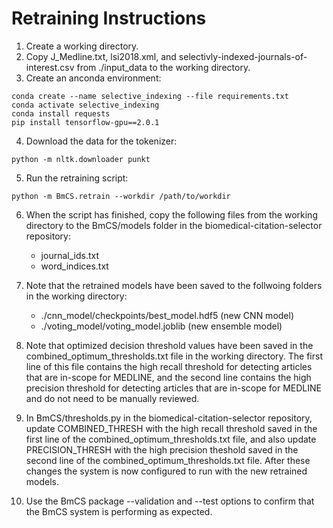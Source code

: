 # Retraining Instructions

1) Create a working directory.
2) Copy J_Medline.txt, lsi2018.xml, and selectivly-indexed-journals-of-interest.csv from ./input_data to the working directory.
3) Create an anconda environment:

```
conda create --name selective_indexing --file requirements.txt
conda activate selective_indexing
conda install requests
pip install tensorflow-gpu==2.0.1
```

4) Download the data for the tokenizer:

```
python -m nltk.downloader punkt
```

5) Run the retraining script:

```
python -m BmCS.retrain --workdir /path/to/workdir
```

6) When the script has finished, copy the following files from the working directory to the BmCS/models folder in the biomedical-citation-selector repository:
      - journal_ids.txt
      - word_indices.txt

7) Note that the retrained models have been saved to the follwoing folders in the working directory:
      - ./cnn_model/checkpoints/best_model.hdf5 (new CNN model)
      - ./voting_model/voting_model.joblib (new ensemble model)

8) Note that optimized decision threshold values have been saved in the combined_optimum_thresholds.txt file in the working directory. The first line of this file contains the high recall threshold for detecting articles that are in-scope for MEDLINE, and the second line contains the high precision threshold for detecting articles that are in-scope for MEDLINE and do not need to be manually reviewed.
     
9) In BmCS/thresholds.py in the biomedical-citation-selector repository, update COMBINED_THRESH with the high recall threshold saved in the first line of the combined_optimum_thresholds.txt file, and also update PRECISION_THRESH with the high precision theshold saved in the second line of the combined_optimum_thresholds.txt file. After these changes the system is now configured to run with the new retrained models.

10) Use the BmCS package --validation and --test options to confirm that the BmCS system is performing as expected. 
